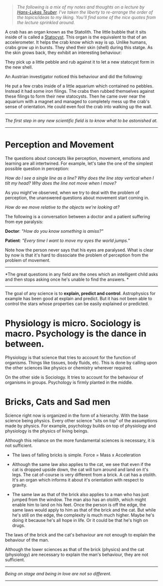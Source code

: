 > *The following is a mix of my notes and thoughts on a lecture by [Hans-Lukas Teuber](https://en.wikipedia.org/wiki/Hans-Lukas_Teuber). I've taken the liberty to re-arrange the order of the topics/ideas to my liking. You'll find some of the nice quotes from the lecture sprinkled around.*

A crab has an organ known as the Statolith. The little bubble that it sits inside of is called a [Statocyst](https://en.wikipedia.org/wiki/Statocyst). This organ is the equivalent to that of an accelerometer. It helps the crab know which way is up. Unlike humans, crabs grow up in bursts. They shed their skin (shell) during this statge. As the skin grows back, they exhibit an interesting behaviour:

They pick up a little pebble and rub against it to let a new statocyst form in the new shell.

An Austrian investigator noticed this behaviour and did the following:

He put a few crabs inside of a little aquarium which contained no pebbles. Instead it had some iron filings. The crabs then rubbed themselves against these filings to form their new statocysts. Then he came over near the aquarium with a magnet and managed to completely mess up the crab's sense of orientation. He could even fool the crab into walking up the wall.

---

*The first step in any new scientific field is to know what to be astonished at.*

---

# Perception and Movement

The questions about concepts like perception, movement, emotions and learning are all intertwined. For example, let's take the one of the simplest possible question in perception:

*How do I see a single line as a line?*
*Why does the line stay vertical when I tilt my head?*
*Why does the line not move when I move?*

As you might've observed, when we try to deal with the problem of perception, the unanswered questions about movement start coming in.

*How do we move relative to the objects we're looking at?*

The following is a conversation between a doctor and a patient suffering from eye paralysis:

**Doctor**: *"How do you know something is amiss?"*

**Patient**: *"Every time I want to move my eyes the world jumps."*

Note how the person never says that his eyes are paralysed. What is clear by now is that it's hard to dissociate the problem of perception from the problem of movement.

---

*The great questions in any field are the ones which an intelligent child asks and then stops asking once he's unable to find the answers. *

---

The goal of any science is to **explain, predict and control**. Astrophysics for example has been good at explain and predict. But it has not been able to control the stars whose properties can be easily explained or predicted.

# Physiology is micro. Sociology is macro. Psychology is the dance in between.

Physiology is that science that tries to account for the function of organisms. Things like tissues, body fluids, etc. This is done by calling upon the other sciences like physics or chemistry wherever required.

On the other side is Sociology. It tries to account for the behaviour of organisms in groups. Psychology is firmly planted in the middle.

# Bricks, Cats and Sad men

Science right now is organized in the form of a hierarchy. With the base science being physics. Every other science "sits on top" of the assumptions made by physics. For example, psychology builds on top of physiology and physiology is the physics of living beings.

Although this reliance on the more fundamental sciences is necessary, it is not sufficient.

- The laws of falling bricks is simple. Force = Mass x Acceleration

- Although the same law also applies to the cat, we see that even if the cat is dropped upside down, the cat will turn around and land on it's legs. The cat of-course is very different from a brick. A cat has a otolith. It's an organ which informs it about it's orientation with respect to gravity.

- The same law as that of the brick also applies to a man who has just jumped from the window. The man also has an otolith, which might enable him to land on his feet. Once the person is off the edge, the same laws would apply to him as that of the brick and the cat. But while he's still on the edge, the complexity is much much higher. Maybe he's doing it because he's all hope in life. Or it could be that he's high on drugs. 

The laws of the brick and the cat's behaviour are not enough to explain the behaviour of the man.

Although the lower sciences as that of the brick (physics) and the cat (physiology) are necessary to explain the man's behaviour, they are not sufficient. 

---

*Being on stage and being in love are not so different.*

---